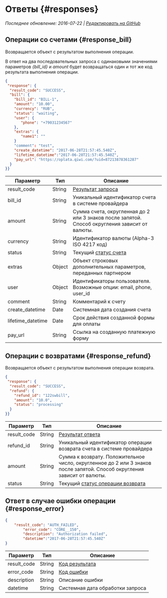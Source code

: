 # Ответы {#responses}

###### Последнее обновление: 2016-07-22 | [Редактировать на GitHub](https://github.com/QIWI-API/bill-payments-rest-api-docs/blob/master/_responses_ru.html.md)

## Операции со счетами {#response_bill}

Возвращается объект с результатом выполнения операции.

<aside class="notice">
В ответ на два последовательных запроса с одинаковыми значениями параметров <i>{bill_id}</i> и <i>amount</i> будет возвращаться один и тот же код результата выполнения операции.
</aside>
	 
~~~json
{
 "response": {
  "result_code": "SUCCESS",
  "bill": {
    "bill_id": "BILL-1",
    "amount": "10.00",
    "currency": "RUB",
    "status": "waiting",
    "user": {
       "phone": "+79031234567"
    },
    "extras": {
       "name1": ""
    }
    "comment": "test",
    "create_datetime": "2017-06-28T21:57:45.540Z",
    "lifetime_datetime":"2017-06-28T21:57:45.540Z",
    "pay_url": "https://oplata.qiwi.com/?uid=87213878361287"
  }
}}
~~~

Параметр|Тип|Описание
--------|---|--------
result_code|String|[Результат запроса](#results)
bill_id|String|Уникальный идентификатор счета в системе провайдера
amount|String|Сумма счета, округленная до 2 или 3 знаков после запятой. Способ округления зависит от валюты.
currency	|String|Идентификатор валюты (Alpha-3 ISO 4217 код)
status	|String|Текущий [статус счета](#status)
extras|Object|Объект строковых дополнительных параметров, переданных партнером
user|Object|Идентификаторы пользователя. Возможные опции: email, phone, user_id
comment|String|Комментарий к счету
create_datetime|Date| Системная дата создания счета
lifetime_datetime|Date|Срок действия созданной формы для оплаты
pay_url|String|Ссылка на созданную платежную форму


## Операции с возвратами {#response_refund}

Возвращается объект с результатом выполнения операции возврата.

~~~json
{
 "response": {
  "result_code": "SUCCESS",
  "refund": {
    "refund_id": "122swbill",
    "amount": "10.0",
    "status": "processing"
  }
}}
~~~

Параметр|Тип|Описание
--------|---|--------
result_code|String|[Результат ответа](#results)
refund_id|String|Уникальный идентификатор операции возврата счета в системе провайдера
amount|String|Сумма к возврату. Положительное число, округленное до 2 или 3 знаков после запятой. Способ округления зависит от валюты.
status	|String|Текущий [статус операции возврата](#status_refund)

## Ответ в случае ошибки операции {#response_error}

~~~json
{ 
	"result_code": "AUTH_FAILED",
        "error_code": "CORE__150",
        "description": "Authorization failed",
        "datetime":"2017-06-28T21:57:45.540Z"
}

~~~

Параметр|Тип|Описание
--------|---|--------
result_code|String|[Код результата](#results)
error_code|String|[Код ошибки](#err-codes)
description|String|Описание ошибки
datetime|String|Системная дата обработки запроса





